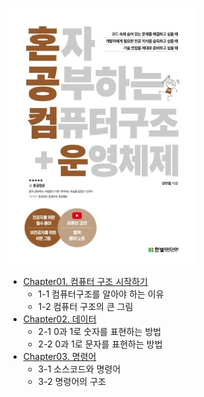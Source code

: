 ![](./33824626625.20220820093129.jpg)
- [Chapter01. 컴퓨터 구조 시작하기](https://foul-beechnut-069.notion.site/Chapter01-6da65e8b92c7440999ec06bbc84325b3)
  - 1-1 컴퓨터구조를 알아야 하는 이유
  - 1-2 컴퓨터 구조의 큰 그림
- [Chapter02. 데이터](https://foul-beechnut-069.notion.site/Chapter02-1b7a65e6c40e4b5d8e5b19864dfa8323)
  - 2-1 0과 1로 숫자를 표현하는 방법
  - 2-2 0과 1로 문자를 표현하는 방법
- [Chapter03. 명령어](https://foul-beechnut-069.notion.site/Chapter03-b070e84c9e284616af39146443a24d77)
  - 3-1 소스코드와 명령어
  - 3-2 명령어의 구조
